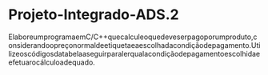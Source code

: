 # Projeto-Integrado-ADS.2
ElaboreumprogramaemC/C++quecalculeoquedeveserpagoporumproduto,considerandoopreçonormaldeetiquetaeaescolhadacondiçãodepagamento.Utilizeoscódigosdatabelaaseguirparalerqualacondiçãodepagamentoescolhidaeefetuarocálculoadequado.
